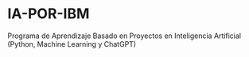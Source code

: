 # IA-POR-IBM
Programa de Aprendizaje Basado en Proyectos en Inteligencia Artificial (Python, Machine Learning y ChatGPT)
